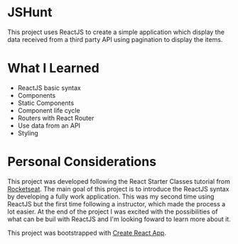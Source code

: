 # JSHunt
This project uses ReactJS to create a simple application which display the data received from a third party API using pagination to display the items.
# What I Learned
- ReactJS basic syntax
- Components
- Static Components
- Component life cycle
- Routers with React Router
- Use data from an API
- Styling
# Personal Considerations
This project was developed following the React Starter Classes tutorial from [Rocketseat](https://rocketseat.com.br/starter). The main goal of this project is to introduce the ReactJS syntax by developing a fully work application. This was my second time using ReactJS but the first time following a instructor, which made the process a lot easier. At the end of the project I was excited with the possibilities of what can be buil with ReactJS and I'm looking foward to learn more about it.

This project was bootstrapped with [Create React App](https://github.com/facebook/create-react-app).
